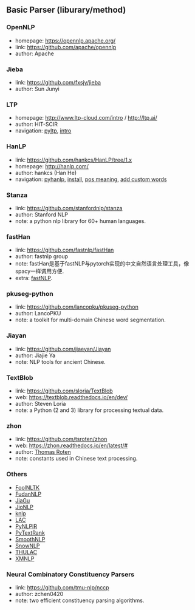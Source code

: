 ## **Basic Parser (liburary/method)**


### OpenNLP
  * homepage: https://opennlp.apache.org/
  * link: https://github.com/apache/opennlp
  * author: Apache

### Jieba
  * link: https://github.com/fxsjy/jieba
  * author: Sun Junyi

### LTP
  * homepage: http://www.ltp-cloud.com/intro / http://ltp.ai/
  * author: HIT-SCIR
  * navigation: [pyltp](https://pyltp.readthedocs.io/zh_CN/latest/), [intro](https://www.jianshu.com/p/f78453f5d1ca)

### HanLP
  * link: https://github.com/hankcs/HanLP/tree/1.x
  * homepage: http://hanlp.com/
  * author: hankcs (Han He)
  * navigation: [pyhanlp](https://github.com/hankcs/pyhanlp), [install](https://github.com/hankcs/pyhanlp/wiki/%E6%89%8B%E5%8A%A8%E9%85%8D%E7%BD%AE), [pos meaning](https://blog.csdn.net/zaishijizhidian/article/details/82828212), [add custom words](https://blog.csdn.net/baidu_24536755/article/details/103078820)

### Stanza
  * link: https://github.com/stanfordnlp/stanza
  * author: Stanford NLP
  * note: a python nlp library for 60+ human languages.

### fastHan
  * link: https://github.com/fastnlp/fastHan
  * author: fastnlp group
  * note: fastHan是基于fastNLP与pytorch实现的中文自然语言处理工具，像spacy一样调用方便.
  * extra: [fastNLP](https://github.com/fastnlp/fastNLP).

### pkuseg-python
  * link: https://github.com/lancopku/pkuseg-python
  * author: LancoPKU
  * note: a toolkit for multi-domain Chinese word segmentation.

### Jiayan
  * link: https://github.com/jiaeyan/Jiayan
  * author: Jiajie Ya
  * note: NLP tools for ancient Chinese.

### TextBlob
  * link: https://github.com/sloria/TextBlob
  * web: https://textblob.readthedocs.io/en/dev/
  * author: Steven Loria
  * note: a Python (2 and 3) library for processing textual data.

### zhon
  * link: https://github.com/tsroten/zhon
  * web: https://zhon.readthedocs.io/en/latest/#
  * author: [Thomas Roten](https://github.com/tsroten)
  * note: constants used in Chinese text processing.

### Others
  * [FoolNLTK](https://github.com/rockyzhengwu/FoolNLTK)
  * [FudanNLP](https://github.com/FudanNLP/fnlp)
  * [JiaGu](https://github.com/ownthink/Jiagu)
  * [JioNLP](https://github.com/dongrixinyu/jionlp)
  * [knlp](https://github.com/DukeEnglish/knlp)
  * [LAC](https://github.com/baidu/lac)
  * [PyNLPIR](https://github.com/tsroten/pynlpir)
  * [PyTextRank](https://github.com/DerwenAI/pytextrank)
  * [SmoothNLP](https://github.com/smoothnlp/SmoothNLP)
  * [SnowNLP](https://github.com/isnowfy/snownlp)
  * [THULAC](http://thulac.thunlp.org/)
  * [XMNLP](https://github.com/SeanLee97/xmnlp)
  

### Neural Combinatory Constituency Parsers
  * link: https://github.com/tmu-nlp/nccp
  * author: zchen0420
  * note: two efficient constituency parsing algorithms.
